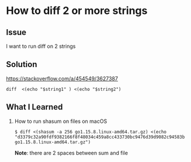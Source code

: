 # How to diff 2 or more strings

## Issue

I want to run diff on 2 strings

## Solution

https://stackoverflow.com/a/454549/3627387

```console
diff  <(echo "$string1" ) <(echo "$string2")
```

## What I Learned

1. How to run shasum on files on macOS
   ```console
   $ diff <(shasum -a 256 go1.15.8.linux-amd64.tar.gz) <(echo "d3379c32a90fdf9382166f8f48034c459a8cc433730bc9476d39d9082c94583b  go1.15.8.linux-amd64.tar.gz")
   ```
   **Note**: there are 2 spaces between sum and file
